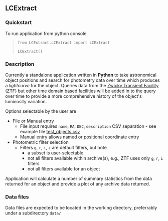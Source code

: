 ## LCExtract
### Quickstart
To run application from python console 
>`from LCExtract.LCExtract import LCExtract`
> 
>`LCExtract()`
### Description
Currently a standalone application written in **Python** to take astronomical object positions and search for photometry data over time which produces a _lightcurve_ for the object.
Queries data from the [Zwicky Transient Facility](https://www.ztf.caltech.edu) (ZTF) but other time domain based facilities will be added in to the query over time to provide a more comprehensive history of the object's luminosity variation.

Options selectable by the user are
* File or Manual entry
  * File input requires `name`, `RA`, `DEC`, `description` CSV separation - see example file [test_objects.csv](https://github.com/Pommers/LCExtract/blob/master/data/test_objects.csv)
  * Manual entry allows named or positional coordinate entry
* Photometric filter selection
  * Filters `g`, `r`, `i`, `z` are default filters, but note
    * a subset is user-selectable
    * not all filters available within archive(s), e.g., ZTF uses only `g`, `r`, `i` filters
    * not all filters available for an object

Application will calculate a number of summary statistics from the data returned for an object and provide a plot of any archive data returned.
### Data files
Data files are expected to be located in the working directory, preferrably under a subdirectory `data/`